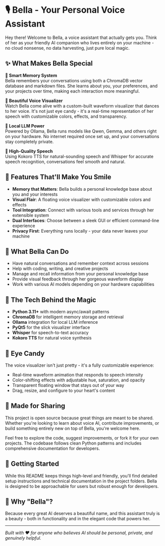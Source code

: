 # 🎙️ Bella - Your Personal Voice Assistant

Hey there! Welcome to Bella, a voice assistant that actually gets you. Think of her as your friendly AI companion who lives entirely on your machine - no cloud nonsense, no data harvesting, just pure local magic.

## ✨ What Makes Bella Special

**🧠 Smart Memory System**  
Bella remembers your conversations using both a ChromaDB vector database and markdown files. She learns about you, your preferences, and your projects over time, making each interaction more meaningful.

**🎨 Beautiful Voice Visualizer**  
Watch Bella come alive with a custom-built waveform visualizer that dances to her voice. It's not just eye candy - it's a real-time representation of her speech with customizable colors, effects, and transparency.

**🤖 Local LLM Power**  
Powered by Ollama, Bella runs models like Qwen, Gemma, and others right on your hardware. No internet required once set up, and your conversations stay completely private.

**🎵 High-Quality Speech**  
Using Kokoro TTS for natural-sounding speech and Whisper for accurate speech recognition, conversations feel smooth and natural.

## 🌟 Features That'll Make You Smile

- **Memory that Matters**: Bella builds a personal knowledge base about you and your interests
- **Visual Flair**: A floating voice visualizer with customizable colors and effects
- **Tool Integration**: Connect with various tools and services through her extensible system
- **Dual Interfaces**: Choose between a sleek GUI or efficient command-line experience
- **Privacy First**: Everything runs locally - your data never leaves your machine

## 🎯 What Bella Can Do

- Have natural conversations and remember context across sessions
- Help with coding, writing, and creative projects
- Manage and recall information from your personal knowledge base
- Provide visual feedback through her gorgeous waveform display
- Work with various AI models depending on your hardware capabilities

## 🚀 The Tech Behind the Magic

- **Python 3.11+** with modern async/await patterns
- **ChromaDB** for intelligent memory storage and retrieval
- **Ollama** integration for local LLM inference
- **PyQt5** for the slick visualizer interface
- **Whisper** for speech-to-text accuracy
- **Kokoro TTS** for natural voice synthesis

## 🎨 Eye Candy

The voice visualizer isn't just pretty - it's a fully customizable experience:

- Real-time waveform animation that responds to speech intensity
- Color-shifting effects with adjustable hue, saturation, and opacity
- Transparent floating window that stays out of your way
- Drag, resize, and configure to your heart's content

## 🤝 Made for Sharing

This project is open source because great things are meant to be shared. Whether you're looking to learn about voice AI, contribute improvements, or build something entirely new on top of Bella, you're welcome here.

Feel free to explore the code, suggest improvements, or fork it for your own projects. The codebase follows clean Python patterns and includes comprehensive documentation for developers.

## 🎉 Getting Started

While this README keeps things high-level and friendly, you'll find detailed setup instructions and technical documentation in the project folders. Bella is designed to be approachable for users but robust enough for developers.

## 💫 Why "Bella"?

Because every great AI deserves a beautiful name, and this assistant truly is a beauty - both in functionality and in the elegant code that powers her.

---

*Built with ❤️ for anyone who believes AI should be personal, private, and genuinely helpful.*